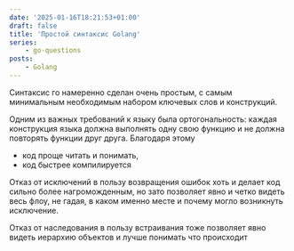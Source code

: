 ```yaml
---
date: '2025-01-16T18:21:53+01:00'
draft: false
title: 'Простой синтаксис Golang'
series:
    - go-questions
posts:
    - Golang
---
```


Синтаксис го намеренно сделан очень простым, с самым минимальным необходимым набором ключевых слов и конструкций.

Одним из важных требований к языку была ортогональность: каждая конструкция языка должна выполнять одну свою функцию и не должна повторять функции друг друга. Благодаря этому 
- код проще читать и понимать,
- код быстрее компилируется

Отказ от исключений в пользу возвращения ошибок хоть и делает код сильно более нагроможденным, но зато позволяет явно и четко видеть весь флоу, не гадая, в каком именно месте и почему могло возникнуть исключение.

Отказ от наследования в пользу встраивания тоже позволяет явно видеть иерархию объектов и лучше понимать что происходит